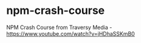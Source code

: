 # npm-crash-course
NPM Crash Course from Traversy Media - https://www.youtube.com/watch?v=jHDhaSSKmB0
